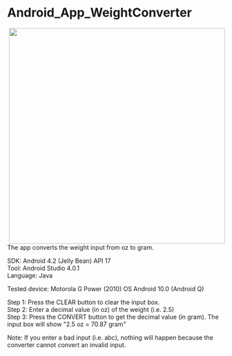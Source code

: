 # Android_App_WeightConverter
<img align ="right" src="WeightConvert.JPG" width="500">
The app converts the weight input from oz to gram.

SDK: Android 4.2 (Jelly Bean) API 17\
Tool: Android Studio 4.0.1\
Language: Java

Tested device: Motorola G Power (2010)  OS Android 10.0 (Android Q)

Step 1: Press the CLEAR button to clear the input box.\
Step 2: Enter a decimal value (in oz) of the weight (i.e. 2.5)\
Step 3: Press the CONVERT button to get the decimal value (in gram).  The input box will show "2.5 oz = 70.87 gram"

Note: If you enter a bad input (i.e. abc), nothing will happen because the converter cannot convert an invalid input.